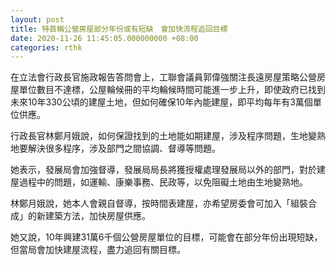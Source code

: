 ```yaml
---
layout: post
title: 特首稱公營房屋部分年份或有短缺　會加快流程追回目標
date: 2020-11-26 11:45:05.000000000 +08:00
categories: rthk
---
```


在立法會行政長官施政報告答問會上，工聯會議員郭偉強關注長遠房屋策略公營房屋單位數目不達標，公屋輪候冊的平均輪候時間可能進一步上升，即使政府已找到未來10年330公頃的建屋土地，但如何確保10年內能建屋，即平均每年有3萬個單位供應。

行政長官林鄭月娥說，如何保證找到的土地能如期建屋，涉及程序問題，生地變熟地要解決很多程序，涉及部門之間協調、督導等問題。

她表示，發展局會加強督導，發展局局長將獲授權處理發展局以外的部門，對於建屋過程中的問題，如運輸、康樂事務、民政等，以免阻礙土地由生地變熟地。

林鄭月娥說，她本人會親自督導，按時間表建屋，亦希望房委會可加入「組裝合成」的新建築方法，加快房屋供應。

她又說，10年興建31萬6千個公營房屋單位的目標，可能會在部分年份出現短缺，但當局會加快建屋流程，盡力追回有關目標。
